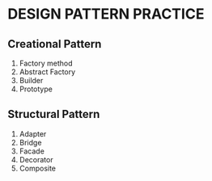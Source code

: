 # DESIGN PATTERN PRACTICE

## Creational Pattern
1. Factory method
2. Abstract Factory
3. Builder
4. Prototype

## Structural Pattern
1. Adapter
2. Bridge
3. Facade
4. Decorator
5. Composite